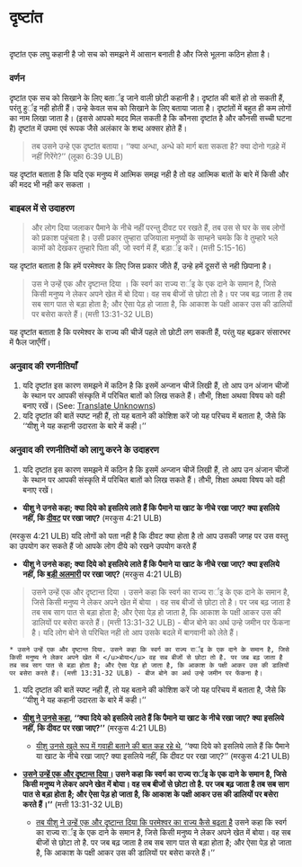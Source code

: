 # दृष्टांत

 #

दृष्टांत एक लघु कहानी है जो सच को समझने में आसान बनाती है और जिसे भूलना कठिन होता है।

### वर्णन

दृष्टांत एक सच को सिखाने के लिए बतार्इ जाने वाली छोटी कहानी है। दृष्टांत की बातें हो तो सकती हैं, परंतु हुर्इ नही होती हैं। उन्हे केवल सच को सिखाने के लिए बताया जाता है। दृष्टांतों में बहुत ही कम लोगों का नाम लिखा जाता है। (इससे आपको मदद मिल सकती है कि कौनसा दृष्टांत है और कौनसी सच्ची घटना है) दृष्टांत में उपमा एवं रूपक जैसे अलंकार के शब्द अक्सर होते हैं।

> तब उसने उन्हे एक दृष्टांत बताया। ‘‘क्या अन्धा, अन्धे को मार्ग बता सकता है? क्या दोनो गड़हे में नहीं गिरेंगे?’’ (लूका 6:39 ULB)

यह दृष्टांत बताता है कि यदि एक मनुष्य में आत्मिक समझ नही है तो वह आत्मिक बातों के बारे में किसी और की मदद भी नही कर सकता ।

### बाइबल में से उदाहरण

>और लोग दिया जलाकर पैमाने के नीचे नहीं परन्तु दीवट पर रखते हैं, तब उस से घर के सब लोगों को प्रकाश पहुंचता है। उसी प्रकार तुम्हारा उजियाला मनुष्यों के साम्हने चमके कि वे तुम्हारे भले कामों को देखकर तुम्हारे पिता की, जो स्वर्ग में हैं, बड़ार्इ करें। (मत्ती 5:15-16)

यह दृष्टांत बताता है कि हमें परमेश्वर के लिए जिस प्रकार जीते हैं, उन्हे हमें दूसरों से नही छिपाना है।

> उस ने उन्हें एक और दृष्टान्त दिया । कि स्वर्ग का राज्य रार्इ के एक दाने के समान है, जिसे किसी मनुष्य ने लेकर अपने खेत में बो दिया। वह सब बीजों से छोटा तो है। पर जब बढ़ जाता है तब सब साग पात से बड़ा होता है; और ऐसा पेड़ हो जाता है, कि आकाश के पक्षी आकर उस की डालियों पर बसेरा करते हैं। (मत्ती 13:31-32 ULB)

यह दृष्टांत बताता है कि परमेश्वर के राज्य की चीजें पहले तो छोटी लग सकती हैं, परंतु यह बढ़कर संसारभर में फैल जाएँगीं।

### अनुवाद की रणनीतियाँ

1. यदि दृष्टांत इस कारण समझने में कठिन है कि इसमें अन्जान चीजें लिखी हैं, तो आप उन अंजान चीजों के स्थान पर आपकी संस्कृति में परिचित बातों को लिख सकते हैं। तौभी, शिक्षा अथवा विषय को वही बनाए रखें। (See: [Translate Unknowns](../translate-unknown/01.md))
1. यदि दृष्टांत की बातें स्पष्ट नही हैं, तो यह बताने की कोशिश करें जो यह परिचय में बताता है, जैसे कि ‘‘यीशु ने यह कहानी उदारता के बारे में कही।’’

### अनुवाद की रणनीतियों को लागु करने के उदाहरण

1. यदि दृष्टांत इस कारण समझने में कठिन है कि इसमें अन्जान चीजें लिखी हैं, तो आप उन अंजान चीजों के स्थान पर आपकी संस्कृति में परिचित बातों को लिख सकते हैं। तौभी, शिक्षा अथवा विषय को वही बनाए रखें।

* **यीशु ने उनसे कहा; क्या दिये को इसलिये लाते हैं कि पैमाने या खाट के नीचे रखा जाए? क्या इसलिये नहीं, कि <u>दीवट</u> पर रखा जाए?** (मरकुस 4:21 ULB) 

(मरकुस 4:21 ULB) यदि लोगों को पता नही है कि दीवट क्या होता है तो आप उसकी जगह पर उस वस्तु का उपयोग कर सकते हैं जो आपके लोग दीये को रखने उपयोग करते हैं

* **यीशु ने उनसे कहा; क्या दिये को इसलिये लाते हैं कि पैमाने या खाट के नीचे रखा जाए? क्या इसलिये नहीं, कि <u>बड़ी अलमारी</u> पर रखा जाए?** (मरकुस 4:21 ULB)

> उसने उन्हें एक और दृष्टान्त दिया । उसने कहा कि स्वर्ग का राज्य रार्इ के एक दाने के समान है, जिसे किसी मनुष्य ने लेकर अपने खेत में </u>बोया</u> । वह सब बीजों से छोटा तो है। पर जब बढ़ जाता है तब सब साग पात से बड़ा होता है; और ऐसा पेड़ हो जाता है, कि आकाश के पक्षी आकर उस की डालियों पर बसेरा करते हैं। (मत्ती 13:31-32 ULB) - बीज बोने का अर्थ उन्हे जमीन पर फेंकना है। यदि लोग बोने से परिचित नही तो आप उसके बदले में बागवानी को लेते हैं।

	* उसने उन्हें एक और दृष्टान्त दिया. उसने कहा कि स्वर्ग का राज्य रार्इ के एक दाने के समान है, जिसे किसी मनुष्य ने लेकर अपने खेत में </u>बोया</u> वह सब बीजों से छोटा तो है. पर जब बढ़ जाता है तब सब साग पात से बड़ा होता है; और ऐसा पेड़ हो जाता है, कि आकाश के पक्षी आकर उस की डालियों पर बसेरा करते हैं। (मत्ती 13:31-32 ULB) - बीज बोने का अर्थ उन्हे जमीन पर फेंकना है।

1. यदि दृष्टांत की बातें स्पष्ट नही हैं, तो यह बताने की कोशिश करें जो यह परिचय में बताता है, जैसे कि ‘‘यीशु ने यह कहानी उदारता के बारे में कही।’’

* **<u>यीशु ने उनसे कहा</u>, ‘‘क्या दिये को इसलिये लाते हैं कि पैमाने या खाट के नीचे रखा जाए? क्या इसलिये नहीं, कि दीवट पर रखा जाए?’’** (मरकुस 4:21 ULB)

	* <u>यीशु उनसे खुले रूप में गवाही बताने की बात कह रहे थे</u>, ‘‘क्या दिये को इसलिये लाते हैं कि पैमाने या खाट के नीचे रखा जाए? क्या इसलिये नहीं, कि दीवट पर रखा जाए?’’ (मरकुस 4:21 ULB)

* **<u>उसने उन्हें एक और दृष्टान्त दिया।</u> उसने कहा कि स्वर्ग का राज्य रार्इ के एक दाने के समान है, जिसे किसी मनुष्य ने लेकर अपने खेत में बोया। वह सब बीजों से छोटा तो है. पर जब बढ़ जाता है तब सब साग पात से बड़ा होता है; और ऐसा पेड़ हो जाता है, कि आकाश के पक्षी आकर उस की डालियों पर बसेरा करते हैं।’’** (मत्ती 13:31-32 ULB)

	* <u>तब यीशु ने उन्हें एक और दृष्टान्त दिया कि परमेश्वर का राज्य कैसे बढ़ता है</u> उसने कहा कि स्वर्ग का राज्य रार्इ के एक दाने के समान है, जिसे किसी मनुष्य ने लेकर अपने खेत में बोया। वह सब बीजों से छोटा तो है. पर जब बढ़ जाता है तब सब साग पात से बड़ा होता है; और ऐसा पेड़ हो जाता है, कि आकाश के पक्षी आकर उस की डालियों पर बसेरा करते हैं।’’
